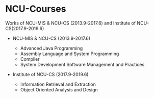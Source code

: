 # NCU-Courses
Works of NCU-MIS & NCU-CS (2013.9-2017.6) and Institute of NCU-CS(2017.9-2019.6)
- NCU-MIS & NCU-CS (2013.9-2017.6)
  + Advanced Java Programming
  + Assembly Language and System Programming
  + Compiler
  + System Development Software Management and Practices

- Institute of NCU-CS (2017.9-2019.6)
  + Information Retrieval and Extraction
  + Object Oriented Analysis and Design
